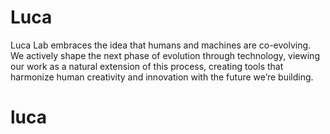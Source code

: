 # Luca
Luca Lab embraces the idea that humans and machines are co-evolving. We actively shape the next phase of evolution through technology, viewing our work as a natural extension of this process, creating tools that harmonize human creativity and innovation with the future we’re building.
# luca
